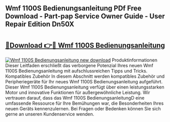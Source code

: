 ## Wmf 1100S Bedienungsanleitung PDf Free Download - Part-pap Service Owner Guide - User Repair Edition Dn50X

# <h2><a href="http://df5e9d4.blite.top/?on=Wmf+1100S+Bedienungsanleitung">🔗Download 👉🔴 Wmf 1100S Bedienungsanleitung</a></h2>

[![Wmf 1100S Bedienungsanleitung new download](https://i.imgur.com/lujVjoI.png)](http://df5e9d4.blite.top/?on=Wmf+1100S+Bedienungsanleitung)
Produktinformationen Dieser Leitfaden erschließt das verborgene Potenzial Ihres neuen Wmf 1100S Bedienungsanleitung mit aufschlussreichen Tipps und Tricks. Kompatibles Zubehör In diesem Abschnitt werden kompatibles Zubehör und Peripheriegeräte für Ihr neues Wmf 1100S Bedienungsanleitung aufgeführt. Dieser Wmf 1100S Bedienungsanleitung verfügt über einen leistungsstarken Motor und innovative Funktionen für außergewöhnliche Leistung. Wir vertrauen darauf, dass das Wmf 1100S BedienungsanleitungD eine umfassende Ressource für Ihre Bemühungen war, die Besonderheiten Ihres neuen Geräts kennenzulernen. Bei Fragen oder Bedenken können Sie sich gerne an unseren Kundenservice wenden.
